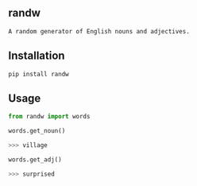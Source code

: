 ## randw


    A random generator of English nouns and adjectives.

## Installation

```
pip install randw
```

## Usage

```python
from randw import words

words.get_noun()

>>> village
```

```python
words.get_adj()

>>> surprised
```
